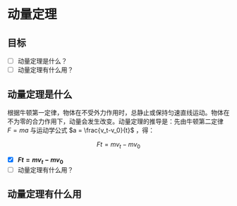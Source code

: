 # 动量定理

## 目标

- [ ] 动量定理是什么？
- [ ] 动量定理有什么用？

## 动量定理是什么

根据牛顿第一定律，物体在不受外力作用时，总静止或保持匀速直线运动。物体在不为零的合力作用下，动量会发生改变。动量定理的推导是：先由牛顿第二定律 $F = ma$ 与运动学公式 $a = \frac{v_t-v_0}{t}$ ，得：

$$
Ft = mv_t - mv_0
$$

- [x] **$Ft = mv_t - mv_0$**
- [ ] 动量定理有什么用？
 
## 动量定理有什么用

